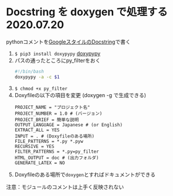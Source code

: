 # Docstring を doxygen で処理する 2020.07.20

pythonコメントを[GoogleスタイルのDocstring](https://qiita.com/11ohina017/items/118b3b42b612e527dc1d#基本的なコメントの書き方)で書く

1. `$ pip3 install doxypypy` [doxypypy](https://github.com/Feneric/doxypypy)
1. パスの通ったところにpy_filterをおく
   ```bash
   #!/bin/bash
   doxypypy -a -c $1
   ```
2. `$ chmod +x py_filter`
3. Doxyfileの以下の項目を変更 (doxygen -g で生成できる)
   ```
   PROJECT_NAME = "プロジェクト名"
   PROJECT_NUMBER = 1.0 # (バージョン)
   PROJECT_BRIEF = 簡単な説明
   OUTPUT_LANGUAGE = Japanese # (or English)
   EXTRACT_ALL = YES
   INPUT = . # (Doxyfileのある場所)
   FILE_PATTERNS = *.py *.pyw
   RECURSIVE = YES
   FILTER_PATTERNS = *.py=py_filter
   HTML_OUTPUT = doc # (出力フォルダ)
   GENERATE_LATEX = NO
   ```
4. Doxyfileのある場所で`doxygen`とすればドキュメントができる

注意：モジュールのコメントは上手く反映されない
